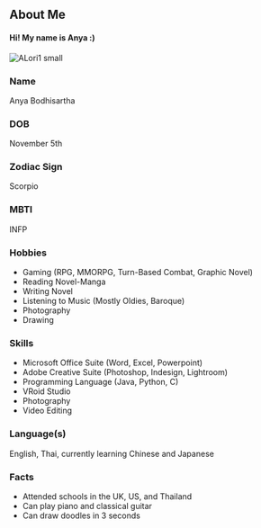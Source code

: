## About Me
#### Hi! My name is Anya :)
![ALori1 small](https://github.com/AnyaBoo/Anya-Bodhisartha/assets/103296349/b1754fe9-848c-41f3-9997-d6c0c388509e)


### Name
Anya Bodhisartha
### DOB
November 5th
### Zodiac Sign
Scorpio
### MBTI
INFP

### Hobbies 
- Gaming (RPG, MMORPG, Turn-Based Combat, Graphic Novel)
- Reading Novel-Manga 
- Writing Novel  
- Listening to Music (Mostly Oldies, Baroque) 
- Photography
- Drawing

### Skills 
- Microsoft Office Suite (Word, Excel, Powerpoint)
- Adobe Creative Suite (Photoshop, Indesign, Lightroom) 
- Programming Language (Java, Python, C) 
- VRoid Studio
- Photography 
- Video Editing

### Language(s) 
English, Thai, currently learning Chinese and Japanese

### Facts
- Attended schools in the UK, US, and Thailand
- Can play piano and classical guitar
- Can draw doodles in 3 seconds
